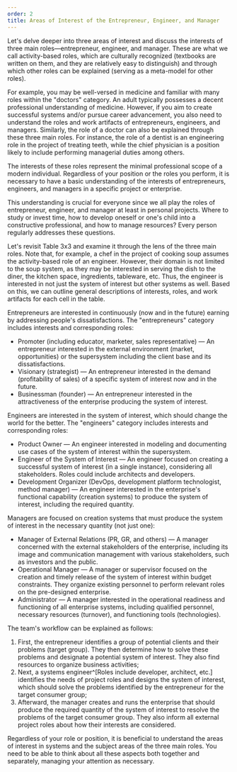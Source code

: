 ```yaml
---
order: 2
title: Areas of Interest of the Entrepreneur, Engineer, and Manager
---
```


Let's delve deeper into three areas of interest and discuss the interests of three main roles—entrepreneur, engineer, and manager. These are what we call activity-based roles, which are culturally recognized (textbooks are written on them, and they are relatively easy to distinguish) and through which other roles can be explained (serving as a meta-model for other roles).

For example, you may be well-versed in medicine and familiar with many roles within the "doctors" category. An adult typically possesses a decent professional understanding of medicine. However, if you aim to create successful systems and/or pursue career advancement, you also need to understand the roles and work artifacts of entrepreneurs, engineers, and managers. Similarly, the role of a doctor can also be explained through these three main roles. For instance, the role of a dentist is an engineering role in the project of treating teeth, while the chief physician is a position likely to include performing managerial duties among others.

The interests of these roles represent the minimal professional scope of a modern individual. Regardless of your position or the roles you perform, it is necessary to have a basic understanding of the interests of entrepreneurs, engineers, and managers in a specific project or enterprise.

This understanding is crucial for everyone since we all play the roles of entrepreneur, engineer, and manager at least in personal projects. Where to study or invest time, how to develop oneself or one's child into a constructive professional, and how to manage resources? Every person regularly addresses these questions.

Let's revisit Table 3x3 and examine it through the lens of the three main roles. Note that, for example, a chef in the project of cooking soup assumes the activity-based role of an engineer. However, their domain is not limited to the soup system, as they may be interested in serving the dish to the diner, the kitchen space, ingredients, tableware, etc. Thus, the engineer is interested in not just the system of interest but other systems as well. Based on this, we can outline general descriptions of interests, roles, and work artifacts for each cell in the table.

Entrepreneurs are interested in continuously (now and in the future) earning by addressing people's dissatisfactions. The "entrepreneurs" category includes interests and corresponding roles:

* Promoter (including educator, marketer, sales representative) — An entrepreneur interested in the external environment (market, opportunities) or the supersystem including the client base and its dissatisfactions.
* Visionary (strategist) — An entrepreneur interested in the demand (profitability of sales) of a specific system of interest now and in the future.
* Businessman (founder) — An entrepreneur interested in the attractiveness of the enterprise producing the system of interest.

Engineers are interested in the system of interest, which should change the world for the better. The "engineers" category includes interests and corresponding roles:

* Product Owner — An engineer interested in modeling and documenting use cases of the system of interest within the supersystem.
* Engineer of the System of Interest — An engineer focused on creating a successful system of interest (in a single instance), considering all stakeholders. Roles could include architects and developers.
* Development Organizer (DevOps, development platform technologist, method manager) — An engineer interested in the enterprise's functional capability (creation systems) to produce the system of interest, including the required quantity.

Managers are focused on creation systems that must produce the system of interest in the necessary quantity (not just one):

* Manager of External Relations (PR, GR, and others) — A manager concerned with the external stakeholders of the enterprise, including its image and communication management with various stakeholders, such as investors and the public.
* Operational Manager — A manager or supervisor focused on the creation and timely release of the system of interest within budget constraints. They organize existing personnel to perform relevant roles on the pre-designed enterprise.
* Administrator — A manager interested in the operational readiness and functioning of all enterprise systems, including qualified personnel, necessary resources (turnover), and functioning tools (technologies).

The team's workflow can be explained as follows:

1. First, the entrepreneur identifies a group of potential clients and their problems (target group). They then determine how to solve these problems and designate a potential system of interest. They also find resources to organize business activities;
2. Next, a systems engineer^[Roles include developer, architect, etc.] identifies the needs of project roles and designs the system of interest, which should solve the problems identified by the entrepreneur for the target consumer group;
3. Afterward, the manager creates and runs the enterprise that should produce the required quantity of the system of interest to resolve the problems of the target consumer group. They also inform all external project roles about how their interests are considered.

Regardless of your role or position, it is beneficial to understand the areas of interest in systems and the subject areas of the three main roles. You need to be able to think about all these aspects both together and separately, managing your attention as necessary.